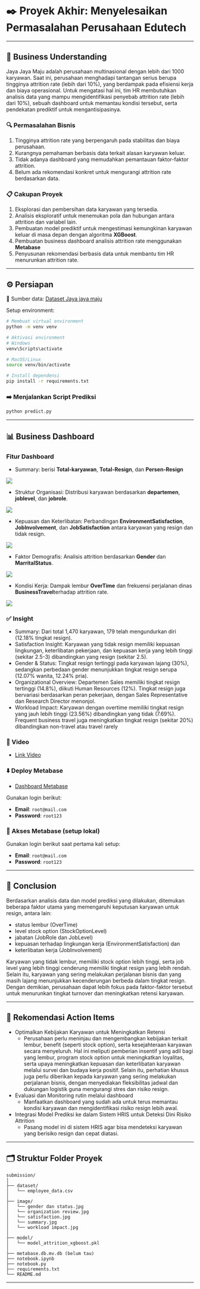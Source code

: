 # ✒️ Proyek Akhir: Menyelesaikan Permasalahan Perusahaan Edutech

---

## 🚀 Business Understanding

Jaya Jaya Maju adalah perusahaan multinasional dengan lebih dari 1000 karyawan. Saat ini, perusahaan menghadapi tantangan serius berupa tingginya attrition rate (lebih dari 10%), yang berdampak pada efisiensi kerja dan biaya operasional. Untuk mengatasi hal ini, tim HR membutuhkan analisis data yang mampu mengidentifikasi penyebab attrition rate (lebih dari 10%), sebuah dashboard untuk memantau kondisi tersebut, serta pendekatan prediktif untuk mengantisipasinya.

### 🔍 Permasalahan Bisnis

1. Tingginya attrition rate yang berpengaruh pada stabilitas dan biaya perusahaan.
2. Kurangnya pemahaman berbasis data terkait alasan karyawan keluar.
3. Tidak adanya dashboard yang memudahkan pemantauan faktor-faktor attrition.
4. Belum ada rekomendasi konkret untuk mengurangi attrition rate berdasarkan data.

### 📋 Cakupan Proyek

1. Eksplorasi dan pembersihan data karyawan yang tersedia.
2. Analisis eksploratif untuk menemukan pola dan hubungan antara attrition dan variabel lain.
3. Pembuatan model prediktif untuk mengestimasi kemungkinan karyawan keluar di masa depan dengan algoritma **XGBoost**.
4. Pembuatan business dashboard analisis attrition rate menggunakan **Metabase**
5. Penyusunan rekomendasi berbasis data untuk membantu tim HR menurunkan attrition rate.

---

## ⚙️ Persiapan

📂 Sumber data: [Dataset Jaya jaya maju](https://github.com/dicodingacademy/dicoding_dataset/blob/main/employee/employee_data.csv)

Setup environment:

```bash
# Membuat virtual environment
python -m venv venv

# Aktivasi environment
# Windows
venv\Scripts\activate

# MacOS/Linux
source venv/bin/activate

# Install dependensi
pip install -r requirements.txt

```

### ➡️ Menjalankan Script Prediksi

```bash
python predict.py
```

---

## 📊 Business Dashboard

### Fitur Dashboard
- Summary: berisi **Total-karyawan**, **Total-Resign**, dan **Persen-Resign**

![](https://github.com/7z1x/Belajar-Penerapan-Data-Science/blob/125b53881400ede5abe33902dd51c727297af5df/image/zulfahmi17z_dashboard(3).jpg)

- Struktur Organisasi: Distribusi karyawan berdasarkan **departemen**, **joblevel**, dan **jobrole**.

![](https://github.com/7z1x/Belajar-Penerapan-Data-Science/blob/125b53881400ede5abe33902dd51c727297af5df/image/zulfahmi17z_dashboard(1).jpg)

- Kepuasan dan Keterlibatan: Perbandingan **EnvironmentSatisfaction**, **JobInvolvement**, dan **JobSatisfaction** antara karyawan yang resign dan tidak resign.

![](https://github.com/7z1x/Belajar-Penerapan-Data-Science/blob/125b53881400ede5abe33902dd51c727297af5df/image/zulfahmi17z_dashboard(2).jpg)

- Faktor Demografis: Analisis attrition berdasarkan **Gender** dan **MarritalStatus**.

![](https://github.com/7z1x/Belajar-Penerapan-Data-Science/blob/125b53881400ede5abe33902dd51c727297af5df/image/zulfahmi17z_dashboard.jpg)

- Kondisi Kerja: Dampak lembur **OverTime** dan frekuensi perjalanan dinas **BusinessTravel**terhadap attrition rate.

![](https://github.com/7z1x/Belajar-Penerapan-Data-Science/blob/125b53881400ede5abe33902dd51c727297af5df/image/zulfahmi17z_dashboard(4).jpg)

### ✅ Insight

- Summary: Dari total 1,470 karyawan, 179 telah mengundurkan diri (12.18% tingkat resign).
- Satisfaction Insight: Karyawan yang tidak resign memiliki kepuasan lingkungan, keterlibatan pekerjaan, dan kepuasan kerja yang lebih tinggi (sekitar 2.5-3) dibandingkan yang resign (sekitar 2.5).
- Gender & Status: Tingkat resign tertinggi pada karyawan lajang (30%), sedangkan perbedaan gender menunjukkan tingkat resign serupa (12.07% wanita, 12.24% pria).
- Organizational Overview: Departemen Sales memiliki tingkat resign tertinggi (14.8%), diikuti Human Resources (12%). Tingkat resign juga bervariasi berdasarkan peran pekerjaan, dengan Sales Representative dan Research Director menonjol.
- Workload Impact: Karyawan dengan overtime memiliki tingkat resign yang jauh lebih tinggi (23.56%) dibandingkan yang tidak (7.69%). Frequent business travel juga meningkatkan tingkat resign (sekitar 20%) dibandingkan non-travel atau travel rarely

### 🎥 Video
- [Link Video](https://drive.google.com/drive/folders/1mX5Y9gvlK_skZWqvj-7X08D04j3LlFDA?usp=sharing)

### ⬇️ Deploy Metabase
- [Dashboard Metabase](https://metabase.turu.eu.org/dashboard/2-jaya-jaya-maju-zulfahmi)

Gunakan login berikut:
  - **Email**: `root@mail.com`
  - **Password**: `root123`

### 🔐 Akses Metabase (setup lokal)

Gunakan login berikut saat pertama kali setup:

- **Email**: `root@mail.com`
- **Password**: `root123`
  
---

## 🌟 Conclusion
Berdasarkan analisis data dan model prediksi yang dilakukan, ditemukan beberapa faktor utama yang memengaruhi keputusan karyawan untuk resign, antara lain: 
- status lembur (OverTime)
- level stock option (StockOptionLevel)
- jabatan (JobRole dan JobLevel)
- kepuasan terhadap lingkungan kerja (EnvironmentSatisfaction) dan
- keterlibatan kerja (JobInvolvement)
  
Karyawan yang tidak lembur, memiliki stock option lebih tinggi, serta job level yang lebih tinggi cenderung memiliki tingkat resign yang lebih rendah. Selain itu, karyawan yang sering melakukan perjalanan bisnis dan yang masih lajang menunjukkan kecenderungan berbeda dalam tingkat resign. Dengan demikian, perusahaan dapat lebih fokus pada faktor-faktor tersebut untuk menurunkan tingkat turnover dan meningkatkan retensi karyawan.

---

## 🎯 Rekomendasi Action Items

- Optimalkan Kebijakan Karyawan untuk Meningkatkan Retensi
  - Perusahaan perlu meninjau dan mengembangkan kebijakan terkait lembur, benefit (seperti stock option), serta kesejahteraan karyawan secara menyeluruh. Hal ini meliputi pemberian insentif yang adil bagi yang lembur, program stock option untuk meningkatkan loyalitas, serta upaya meningkatkan kepuasan dan keterlibatan karyawan melalui survei dan budaya kerja positif. Selain itu, perhatian khusus juga perlu diberikan kepada karyawan yang sering melakukan perjalanan bisnis, dengan menyediakan fleksibilitas jadwal dan dukungan logistik guna mengurangi stres dan risiko resign.
- Evaluasi dan Monitoring rutin melalui dashboard
  - Manfaatkan dashboard yang sudah ada untuk terus memantau kondisi karyawan dan mengidentifikasi risiko resign lebih awal.
- Integrasi Model Prediksi ke dalam Sistem HRIS untuk Deteksi Dini Risiko Attrition
  - Pasang model ini di sistem HRIS agar bisa mendeteksi karyawan yang berisiko resign dan cepat diatasi.
 
---
 
## 🗂️ Struktur Folder Proyek

```
submission/
│
├── dataset/
│   └── employee_data.csv
│
├── image/
│   └── gender dan status.jpg
│   └── organization review.jpg
│   └── satisfaction.jpg
│   └── summary.jpg
│   └── workload impact.jpg
│ 
├── model/
│   └── model_attrition_xgboost.pkl
│
├── metabase.db.mv.db (belum tau)
├── notebook.ipynb
├── notebook.py
├── requirements.txt
└── README.md
```

---

